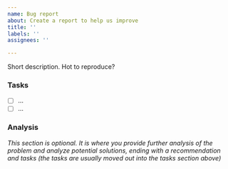 ```yaml
---
name: Bug report
about: Create a report to help us improve
title: ''
labels: ''
assignees: ''

---
```


Short description. Hot to reproduce?

### Tasks

* [ ] ...
* [ ] ...

### Analysis

*This section is optional. It is where you provide further analysis of the problem and analyze potential solutions, ending with a recommendation and tasks (the tasks are usually moved out into the tasks section above)*
